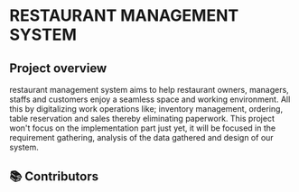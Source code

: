 # RESTAURANT MANAGEMENT SYSTEM

## Project overview
  restaurant management system aims to help restaurant owners, managers, staffs and customers enjoy a seamless space and working environment. All this by digitalizing work operations like; inventory management, ordering, table reservation and sales thereby eliminating paperwork. This project won't focus on the implementation part just yet, it will be focused in the requirement gathering, analysis of the data gathered and design of our system. 

  ## 📚 Contributors
  

  
  
